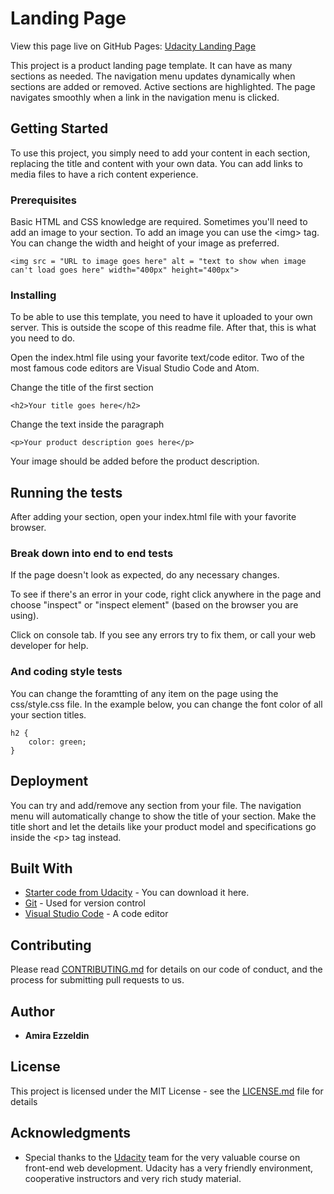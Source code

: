 # Landing Page

View this page live on GitHub Pages: 
[Udacity Landing Page](https://aeeldesoky.github.io/Udacity-landing-page/)

This project is a product landing page template. It can have as many sections as needed. The navigation menu updates dynamically when sections are added or removed. Active sections are highlighted. The page navigates smoothly when a link in the navigation menu is clicked.

## Getting Started

To use this project, you simply need to add your content in each section, replacing the title and content with your own data. You can add links to media files to have a rich content experience.

### Prerequisites

Basic HTML and CSS knowledge are required. Sometimes you'll need to add an image to your section. To add an image you can use the \<img> tag. You can change the width and height of your image as preferred.

```
<img src = "URL to image goes here" alt = "text to show when image can't load goes here" width="400px" height="400px">
```


### Installing

To be able to use this template, you need to have it uploaded to your own server. This is outside the scope of this readme file. After that, this is what you need to do.

Open the index.html file using your favorite text/code editor. Two of the most famous code editors are Visual Studio Code and Atom.

Change the title of the first section

```
<h2>Your title goes here</h2>
```

Change the text inside the paragraph

```
<p>Your product description goes here</p>
```

Your image should be added before the product description.

## Running the tests

After adding your section, open your index.html file with your favorite browser. 

### Break down into end to end tests

If the page doesn't look as expected, do any necessary changes. 

To see if there's an error in your code, right click anywhere in the page and choose "inspect" or "inspect element" (based on the browser you are using). 

Click on console tab. If you see any errors try to fix them, or call your web developer for help.


### And coding style tests

You can change the foramtting of any item on the page using the css/style.css file. In the example below, you can change the font color of all your section titles.

```
h2 {
    color: green;
}
```

## Deployment

You can try and add/remove any section from your file. The navigation menu will automatically change to show the title of your section. Make the title short and let the details like your product model and specifications go inside the \<p> tag instead.

## Built With

* [Starter code from Udacity](https://github.com/udacity/fend/tree/refresh-2019/projects/landing-page) - You can download it here.
* [Git](https://git-scm.com/) - Used for version control
* [Visual Studio Code](https://code.visualstudio.com/) - A code editor

## Contributing

Please read [CONTRIBUTING.md](CONTRIBUTING.md) for details on our code of conduct, and the process for submitting pull requests to us.
## Author

* **Amira Ezzeldin** 

## License

This project is licensed under the MIT License - see the [LICENSE.md](LICENSE.md) file for details

## Acknowledgments

* Special thanks to the [Udacity](https://www.udacity.com/) team for the very valuable course on front-end web development. Udacity has a very friendly environment, cooperative instructors and very rich study material.
